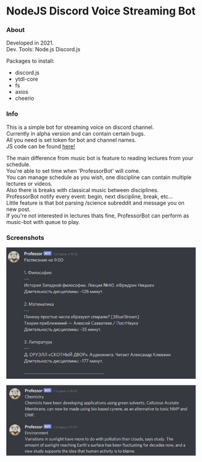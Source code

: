 # NodeJS Discord Voice Streaming Bot
### About

Developed in 2021.  
Dev. Tools: Node.js Discord.js  

Packages to install:  
* discord.js  
* ytdl-core  
* fs  
* axios  
* cheerio  

### Info

This is a simple bot for streaming voice on discord channel.  
Currently in alpha version and can contain certain bugs.  
All you need is set token for bot and channel names.  
JS code can be found [here!](https://github.com/AmbiWS/NodeJS-Discord-Voice-Streaming-Bot/blob/main/main.js)  

The main difference from music bot is feature to reading lectures from your schedule.  
You're able to set time when 'ProfessorBot' will come.  
You can manage schedule as you wish, one discipline can contain multiple lectures or videos.  
Also there is breaks with classical music between disciplines.  
ProfessorBot notify every event: begin, next discipline, break, etc...  
Little feature is that bot parsing /science subreddit and message you on new post.  
If you're not interested in lectures thats fine, ProfessorBot can perform as music-bot with queue to play.  

### Screenshots

![Screenshot 1](https://github.com/AmbiWS/NodeJS-Discord-Voice-Streaming-Bot/blob/main/img/Schedule.JPG)  

![Screenshot 2](https://github.com/AmbiWS/NodeJS-Discord-Voice-Streaming-Bot/blob/main/img/News.JPG)  
